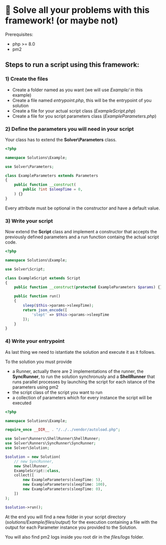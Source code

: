 # :crystal_ball: Solve all your problems with this framework! (or maybe not)

Prerequisites:

- php >= 8.0
- pm2

## Steps to run a script using this framework:

### 1) Create the files

- Create a folder named as you want (we will use _Example/_ in this example)
- Create a file named _entrypoint.php_, this will be the entrypoint of you solution
- Create a file for your actual script class (_ExampleScript.php_)
- Create a file for you script parameters class (_ExampleParameters.php_)

### 2) Define the parameters you will need in your script

Your class has to extend the **Solver\Parameters** class.

```php
<?php

namespace Solutions\Example;

use Solver\Parameters;

class ExampleParameters extends Parameters
{
    public function __construct(
        public ?int $sleepTime = 0,
    ) {}
}
```

Every attribute must be optional in the constructor and have a default value.

### 3) Write your script

Now extend the **Script** class and implement a constructor that accepts the previously defined parameters and a run function containg the actual script code.

```php
<?php

namespace Solutions\Example;

use Solver\Script;

class ExampleScript extends Script
{
    public function __construct(protected ExampleParameters $params) {}

    public function run()
    {
        sleep($this->params->sleepTime);
        return json_encode([
            'slept' => $this->params->sleepTime
        ]);
    }
}
```

### 4) Write your entrypoint

As last thing we need to istantiate the solution and execute it as it follows.

To the solution you must provide

- a Runner, actually there are 2 implementations of the runner, the **SyncRunner**, to run the solution synchronusly and a **ShellRunner** that runs parallel processes by launching the script for each istance of the parameters using pm2
- the script class of the script you want to run
- a collection of parameters which for every instance the script will be executed

```php
<?php

namespace Solutions\Example;

require_once __DIR__ . "/../../vendor/autoload.php";

use Solver\Runners\ShellRunner\ShellRunner;
use Solver\Runners\SyncRunner\SyncRunner;
use Solver\Solution;

$solution = new Solution(
    // new SyncRunner,
    new ShellRunner,
    ExampleScript::class,
    collect([
        new ExampleParameters(sleepTime: 5),
        new ExampleParameters(sleepTime: 100),
        new ExampleParameters(sleepTime: 0),
    ])
);

$solution->run();
```

At the end you will find a new folder in your script directory (_solutions/Example/files/output_) for the execution containing a file with the output for each Parameter instance you provided to the Solution.

You will also find pm2 logs inside you root dir in the _files/logs_ folder.
